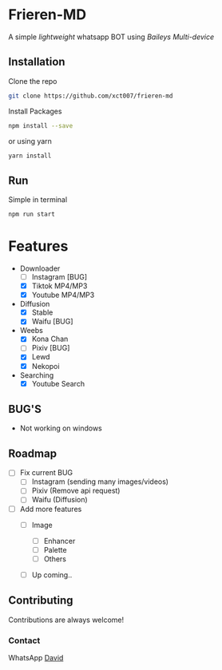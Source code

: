 

# Frieren-MD

A simple *lightweight* whatsapp BOT using *Baileys Multi-device*


## Installation

Clone the repo

```bash
git clone https://github.com/xct007/frieren-md
```

Install Packages
```bash
npm install --save
```
or using yarn
```bash
yarn install
```    
## Run

Simple in terminal

```bash
npm run start
```

# Features
- Downloader
  - [ ] Instagram [BUG]
  - [x] Tiktok MP4/MP3
  - [x] Youtube MP4/MP3

- Diffusion
  - [x] Stable
  - [x] Waifu [BUG]

- Weebs
  - [x] Kona Chan
  - [ ] Pixiv [BUG]
  - [x] Lewd
  - [x] Nekopoi

- Searching
  - [x] Youtube Search

## BUG'S
- Not working on windows
## Roadmap

- [ ] Fix current BUG
  - [ ] Instagram (sending many images/videos)
  - [ ] Pixiv (Remove api request)
  - [ ] Waifu (Diffusion)
- [ ] Add more features
  - [ ] Image 
    - [ ] Enhancer
    - [ ] Palette
    - [ ] Others
  - [ ] Up coming..


## Contributing

Contributions are always welcome!

### Contact

WhatsApp [David](https://wa.me/6282186587597)
